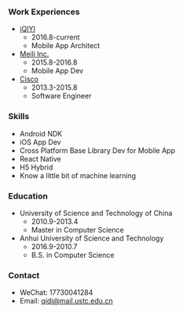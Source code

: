 ### Work Experiences
- [iQIYI](http://www.iqiyi.com/)
    - 2016.8-current
    - Mobile App Architect
- [Meili Inc.](http://www.meili-inc.com/)
    - 2015.8-2016.8
    - Mobile App Dev
- [Cisco](https://www.cisco.com/)
    - 2013.3-2015.8
    - Software Engineer

### Skills
- Android NDK
- iOS App Dev
- Cross Platform Base Library Dev for Mobile App
- React Native
- H5 Hybrid
- Know a little bit of machine learning

### Education
- University of Science and Technology of China
    - 2010.9-2013.4
    - Master in Computer Science
- Anhui University of Science and Technology
    - 2016.9-2010.7
    - B.S. in Computer Science

### Contact
- WeChat: 17730041284
- Email: qidi@mail.ustc.edu.cn
